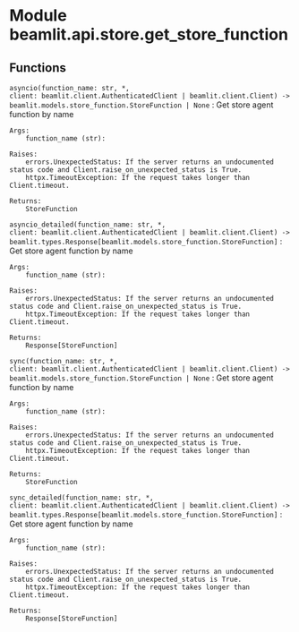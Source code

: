 Module beamlit.api.store.get_store_function
===========================================

Functions
---------

`asyncio(function_name: str, *, client: beamlit.client.AuthenticatedClient | beamlit.client.Client) ‑> beamlit.models.store_function.StoreFunction | None`
:   Get store agent function by name
    
    Args:
        function_name (str):
    
    Raises:
        errors.UnexpectedStatus: If the server returns an undocumented status code and Client.raise_on_unexpected_status is True.
        httpx.TimeoutException: If the request takes longer than Client.timeout.
    
    Returns:
        StoreFunction

`asyncio_detailed(function_name: str, *, client: beamlit.client.AuthenticatedClient | beamlit.client.Client) ‑> beamlit.types.Response[beamlit.models.store_function.StoreFunction]`
:   Get store agent function by name
    
    Args:
        function_name (str):
    
    Raises:
        errors.UnexpectedStatus: If the server returns an undocumented status code and Client.raise_on_unexpected_status is True.
        httpx.TimeoutException: If the request takes longer than Client.timeout.
    
    Returns:
        Response[StoreFunction]

`sync(function_name: str, *, client: beamlit.client.AuthenticatedClient | beamlit.client.Client) ‑> beamlit.models.store_function.StoreFunction | None`
:   Get store agent function by name
    
    Args:
        function_name (str):
    
    Raises:
        errors.UnexpectedStatus: If the server returns an undocumented status code and Client.raise_on_unexpected_status is True.
        httpx.TimeoutException: If the request takes longer than Client.timeout.
    
    Returns:
        StoreFunction

`sync_detailed(function_name: str, *, client: beamlit.client.AuthenticatedClient | beamlit.client.Client) ‑> beamlit.types.Response[beamlit.models.store_function.StoreFunction]`
:   Get store agent function by name
    
    Args:
        function_name (str):
    
    Raises:
        errors.UnexpectedStatus: If the server returns an undocumented status code and Client.raise_on_unexpected_status is True.
        httpx.TimeoutException: If the request takes longer than Client.timeout.
    
    Returns:
        Response[StoreFunction]
